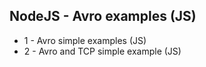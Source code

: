 ## NodeJS - Avro examples (JS)

- 1 - Avro simple examples (JS)
- 2 - Avro and TCP simple example (JS)
